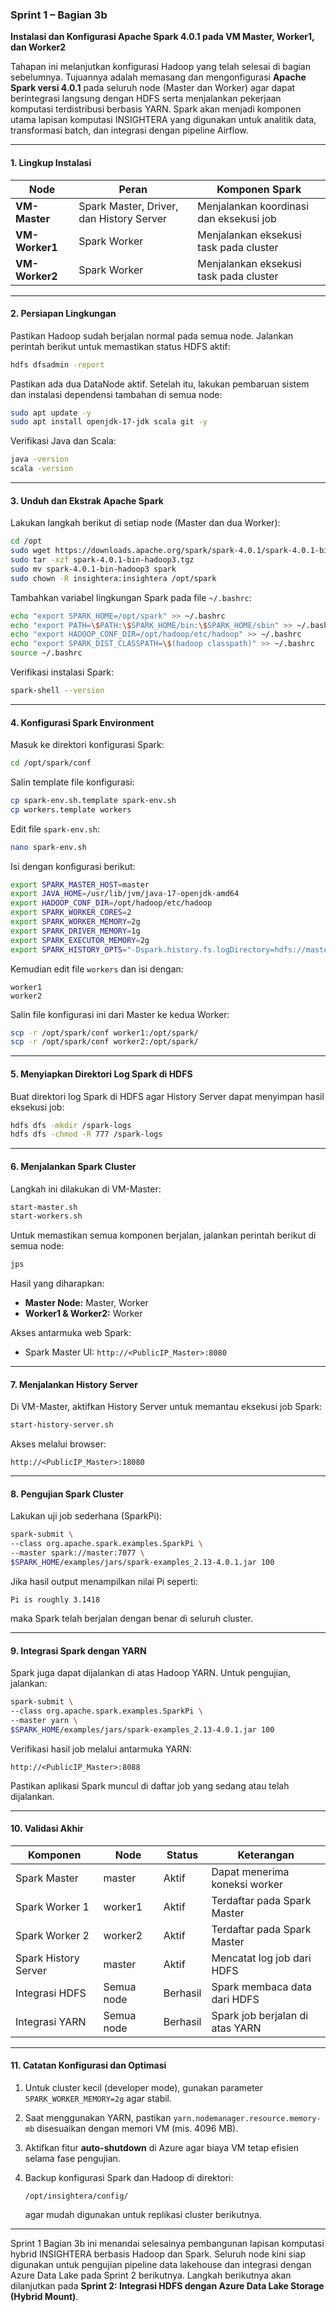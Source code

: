 ### Sprint 1 – Bagian 3b

**Instalasi dan Konfigurasi Apache Spark 4.0.1 pada VM Master, Worker1, dan Worker2**

Tahapan ini melanjutkan konfigurasi Hadoop yang telah selesai di bagian sebelumnya. Tujuannya adalah memasang dan mengonfigurasi **Apache Spark versi 4.0.1** pada seluruh node (Master dan Worker) agar dapat berintegrasi langsung dengan HDFS serta menjalankan pekerjaan komputasi terdistribusi berbasis YARN. Spark akan menjadi komponen utama lapisan komputasi INSIGHTERA yang digunakan untuk analitik data, transformasi batch, dan integrasi dengan pipeline Airflow.

---

#### 1. Lingkup Instalasi

| Node           | Peran                                    | Komponen Spark                          |
| -------------- | ---------------------------------------- | --------------------------------------- |
| **VM-Master**  | Spark Master, Driver, dan History Server | Menjalankan koordinasi dan eksekusi job |
| **VM-Worker1** | Spark Worker                             | Menjalankan eksekusi task pada cluster  |
| **VM-Worker2** | Spark Worker                             | Menjalankan eksekusi task pada cluster  |

---

#### 2. Persiapan Lingkungan

Pastikan Hadoop sudah berjalan normal pada semua node. Jalankan perintah berikut untuk memastikan status HDFS aktif:

```bash
hdfs dfsadmin -report
```

Pastikan ada dua DataNode aktif. Setelah itu, lakukan pembaruan sistem dan instalasi dependensi tambahan di semua node:

```bash
sudo apt update -y
sudo apt install openjdk-17-jdk scala git -y
```

Verifikasi Java dan Scala:

```bash
java -version
scala -version
```

---

#### 3. Unduh dan Ekstrak Apache Spark

Lakukan langkah berikut di setiap node (Master dan dua Worker):

```bash
cd /opt
sudo wget https://downloads.apache.org/spark/spark-4.0.1/spark-4.0.1-bin-hadoop3.tgz
sudo tar -xzf spark-4.0.1-bin-hadoop3.tgz
sudo mv spark-4.0.1-bin-hadoop3 spark
sudo chown -R insightera:insightera /opt/spark
```

Tambahkan variabel lingkungan Spark pada file `~/.bashrc`:

```bash
echo "export SPARK_HOME=/opt/spark" >> ~/.bashrc
echo "export PATH=\$PATH:\$SPARK_HOME/bin:\$SPARK_HOME/sbin" >> ~/.bashrc
echo "export HADOOP_CONF_DIR=/opt/hadoop/etc/hadoop" >> ~/.bashrc
echo "export SPARK_DIST_CLASSPATH=\$(hadoop classpath)" >> ~/.bashrc
source ~/.bashrc
```

Verifikasi instalasi Spark:

```bash
spark-shell --version
```

---

#### 4. Konfigurasi Spark Environment

Masuk ke direktori konfigurasi Spark:

```bash
cd /opt/spark/conf
```

Salin template file konfigurasi:

```bash
cp spark-env.sh.template spark-env.sh
cp workers.template workers
```

Edit file `spark-env.sh`:

```bash
nano spark-env.sh
```

Isi dengan konfigurasi berikut:

```bash
export SPARK_MASTER_HOST=master
export JAVA_HOME=/usr/lib/jvm/java-17-openjdk-amd64
export HADOOP_CONF_DIR=/opt/hadoop/etc/hadoop
export SPARK_WORKER_CORES=2
export SPARK_WORKER_MEMORY=2g
export SPARK_DRIVER_MEMORY=1g
export SPARK_EXECUTOR_MEMORY=2g
export SPARK_HISTORY_OPTS="-Dspark.history.fs.logDirectory=hdfs://master:9000/spark-logs"
```

Kemudian edit file `workers` dan isi dengan:

```
worker1
worker2
```

Salin file konfigurasi ini dari Master ke kedua Worker:

```bash
scp -r /opt/spark/conf worker1:/opt/spark/
scp -r /opt/spark/conf worker2:/opt/spark/
```

---

#### 5. Menyiapkan Direktori Log Spark di HDFS

Buat direktori log Spark di HDFS agar History Server dapat menyimpan hasil eksekusi job:

```bash
hdfs dfs -mkdir /spark-logs
hdfs dfs -chmod -R 777 /spark-logs
```

---

#### 6. Menjalankan Spark Cluster

Langkah ini dilakukan di VM-Master:

```bash
start-master.sh
start-workers.sh
```

Untuk memastikan semua komponen berjalan, jalankan perintah berikut di semua node:

```bash
jps
```

Hasil yang diharapkan:

* **Master Node:** Master, Worker
* **Worker1 & Worker2:** Worker

Akses antarmuka web Spark:

* Spark Master UI: `http://<PublicIP_Master>:8080`

---

#### 7. Menjalankan History Server

Di VM-Master, aktifkan History Server untuk memantau eksekusi job Spark:

```bash
start-history-server.sh
```

Akses melalui browser:

```
http://<PublicIP_Master>:18080
```

---

#### 8. Pengujian Spark Cluster

Lakukan uji job sederhana (SparkPi):

```bash
spark-submit \
--class org.apache.spark.examples.SparkPi \
--master spark://master:7077 \
$SPARK_HOME/examples/jars/spark-examples_2.13-4.0.1.jar 100
```

Jika hasil output menampilkan nilai Pi seperti:

```
Pi is roughly 3.1418
```

maka Spark telah berjalan dengan benar di seluruh cluster.

---

#### 9. Integrasi Spark dengan YARN

Spark juga dapat dijalankan di atas Hadoop YARN. Untuk pengujian, jalankan:

```bash
spark-submit \
--class org.apache.spark.examples.SparkPi \
--master yarn \
$SPARK_HOME/examples/jars/spark-examples_2.13-4.0.1.jar 100
```

Verifikasi hasil job melalui antarmuka YARN:

```
http://<PublicIP_Master>:8088
```

Pastikan aplikasi Spark muncul di daftar job yang sedang atau telah dijalankan.

---

#### 10. Validasi Akhir

| Komponen             | Node       | Status   | Keterangan                      |
| -------------------- | ---------- | -------- | ------------------------------- |
| Spark Master         | master     | Aktif    | Dapat menerima koneksi worker   |
| Spark Worker 1       | worker1    | Aktif    | Terdaftar pada Spark Master     |
| Spark Worker 2       | worker2    | Aktif    | Terdaftar pada Spark Master     |
| Spark History Server | master     | Aktif    | Mencatat log job dari HDFS      |
| Integrasi HDFS       | Semua node | Berhasil | Spark membaca data dari HDFS    |
| Integrasi YARN       | Semua node | Berhasil | Spark job berjalan di atas YARN |

---

#### 11. Catatan Konfigurasi dan Optimasi

1. Untuk cluster kecil (developer mode), gunakan parameter `SPARK_WORKER_MEMORY=2g` agar stabil.
2. Saat menggunakan YARN, pastikan `yarn.nodemanager.resource.memory-mb` disesuaikan dengan memori VM (mis. 4096 MB).
3. Aktifkan fitur **auto-shutdown** di Azure agar biaya VM tetap efisien selama fase pengujian.
4. Backup konfigurasi Spark dan Hadoop di direktori:

   ```
   /opt/insightera/config/
   ```

   agar mudah digunakan untuk replikasi cluster berikutnya.

---

Sprint 1 Bagian 3b ini menandai selesainya pembangunan lapisan komputasi hybrid INSIGHTERA berbasis Hadoop dan Spark. Seluruh node kini siap digunakan untuk pengujian pipeline data lakehouse dan integrasi dengan Azure Data Lake pada Sprint 2 berikutnya.
Langkah berikutnya akan dilanjutkan pada **Sprint 2: Integrasi HDFS dengan Azure Data Lake Storage (Hybrid Mount)**.
